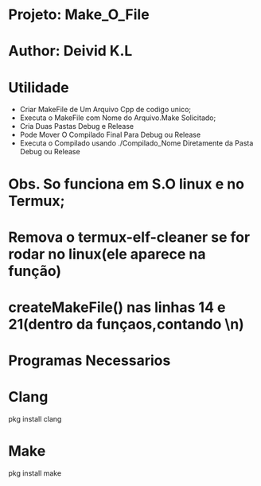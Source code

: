 # Projeto: Make_O_File
# Author: Deivid K.L

# Utilidade
  * Criar MakeFile de Um Arquivo Cpp de codigo unico;
  * Executa o MakeFile com Nome do Arquivo.Make Solicitado;
  * Cria Duas Pastas Debug e Release
  * Pode Mover O Compilado Final Para Debug ou Release
  * Executa o Compilado usando ./Compilado_Nome Diretamente da Pasta Debug ou Release

# Obs. So funciona em S.O linux e no Termux;

# Remova o termux-elf-cleaner se for rodar no linux(ele aparece na função)

# createMakeFile() nas linhas 14 e 21(dentro da funçaos,contando \n)


# Programas Necessarios

# Clang

  pkg install clang

# Make

  pkg install make
